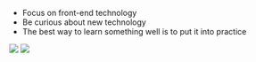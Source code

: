 - Focus on front-end technology
- Be curious about new technology
- The best way to learn something well is to put it into practice
<img src="https://github-readme-stats.vercel.app/api?username=NeserCode&show_icons=true&theme=codeSTACKr" />
<img src="https://github-readme-stats.vercel.app/api/top-langs/?username=NeserCode&layout=compact&theme=codeSTACKr" />
